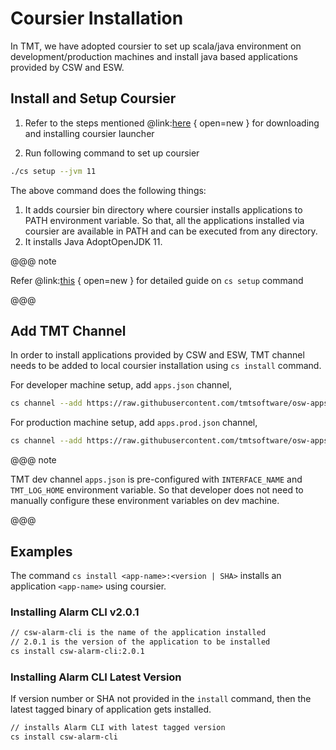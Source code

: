 # Coursier Installation

In TMT, we have adopted coursier to set up scala/java environment on development/production machines and install java based
applications provided by CSW and ESW.

## Install and Setup Coursier

1. Refer to the steps mentioned @link:[here](https://get-coursier.io/docs/cli-installation) { open=new } for downloading and installing coursier launcher

1. Run following command to set up coursier

```bash
./cs setup --jvm 11
```

The above command does the following things:

   1. It adds coursier bin directory where coursier installs applications to PATH environment variable. So that, all the applications installed via coursier are available in PATH and can be executed from any directory.
   1. It installs Java AdoptOpenJDK 11.

@@@ note

Refer @link:[this](https://get-coursier.io/docs/cli-setup) { open=new } for detailed guide on `cs setup` command

@@@

## Add TMT Channel

In order to install applications provided by CSW and ESW, TMT channel needs to be added to local coursier installation using `cs install` command.

For developer machine setup, add `apps.json` channel,

```bash
cs channel --add https://raw.githubusercontent.com/tmtsoftware/osw-apps/master/apps.json
```

For production machine setup, add `apps.prod.json` channel,

```bash
cs channel --add https://raw.githubusercontent.com/tmtsoftware/osw-apps/master/apps.prod.json
```

@@@ note

TMT dev channel `apps.json` is pre-configured with `INTERFACE_NAME` and `TMT_LOG_HOME` environment variable.
So that developer does not need to manually configure these environment variables on dev machine.

@@@

## Examples

The command `cs install <app-name>:<version | SHA>` installs an application `<app-name>` using coursier.  

### Installing Alarm CLI v2.0.1

```bash
// csw-alarm-cli is the name of the application installed
// 2.0.1 is the version of the application to be installed
cs install csw-alarm-cli:2.0.1
```

### Installing Alarm CLI Latest Version

If version number or SHA not provided in the `install` command, then the latest tagged binary of application gets installed.

```bash
// installs Alarm CLI with latest tagged version
cs install csw-alarm-cli
```

